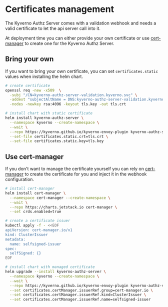 # Certificates management

The Kyverno Authz Server comes with a validation webhook and needs a valid certificate to let the api server call into it.

At deployment time you can either provide your own certificate or use [cert-manager](https://cert-manager.io) to create one for the Kyverno Authz Server.

## Bring your own

If you want to bring your own certificate, you can set `certificates.static` values when installing the helm chart.

```bash
# create certificate
openssl req -new -x509  \
  -subj "/CN=kyverno-authz-server-validation.kyverno.svc" \
  -addext "subjectAltName = DNS:kyverno-authz-server-validation.kyverno.svc" \
  -nodes -newkey rsa:4096 -keyout tls.key -out tls.crt

# install chart with static certificate
helm install kyverno-authz-server \
  --namespace kyverno --create-namespace \
  --wait \
  --repo https://kyverno.github.io/kyverno-envoy-plugin kyverno-authz-server \
  --set-file certificates.static.crt=tls.crt \
  --set-file certificates.static.key=tls.key
```

## Use cert-manager

If you don't want to manage the certificate yourself you can rely on [cert-manager](https://cert-manager.io) to create the certificate for you and inject it in the webhook configuration.

```bash
# install cert-manager
helm install cert-manager \
  --namespace cert-manager --create-namespace \
  --wait \
  --repo https://charts.jetstack.io cert-manager \
  --set crds.enabled=true

# create a certificate issuer
kubectl apply -f - <<EOF
apiVersion: cert-manager.io/v1
kind: ClusterIssuer
metadata:
  name: selfsigned-issuer
spec:
  selfSigned: {}
EOF

# install chart with managed certificate
helm upgrade --install kyverno-authz-server \
  --namespace kyverno --create-namespace \
  --wait \
  --repo https://kyverno.github.io/kyverno-envoy-plugin kyverno-authz-server \
  --set certificates.certManager.issuerRef.group=cert-manager.io \
  --set certificates.certManager.issuerRef.kind=ClusterIssuer \
  --set certificates.certManager.issuerRef.name=selfsigned-issuer
```
